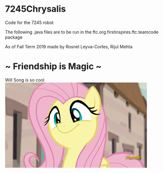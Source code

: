 # 7245Chrysalis
Code for the 7245 robot

The following .java files are to be run in the ftc.org.firstinspires.ftc.teamcode package 

As of Fall Term 2019 made by Rosnel Leyva-Cortes, Rijul Mehta 

# ~ Friendship is Magic  ~
Will Song is so cool ![](WillSong.gif)
